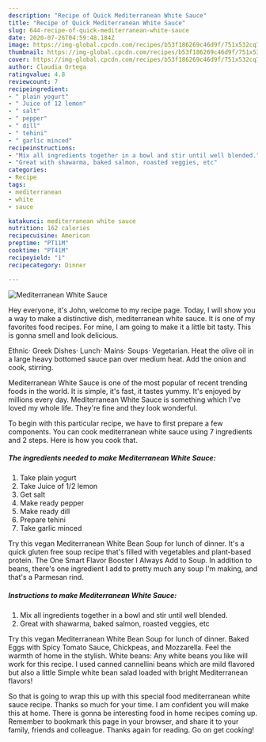 ```yaml
---
description: "Recipe of Quick Mediterranean White Sauce"
title: "Recipe of Quick Mediterranean White Sauce"
slug: 644-recipe-of-quick-mediterranean-white-sauce
date: 2020-07-26T04:59:48.184Z
image: https://img-global.cpcdn.com/recipes/b53f186269c46d9f/751x532cq70/mediterranean-white-sauce-recipe-main-photo.jpg
thumbnail: https://img-global.cpcdn.com/recipes/b53f186269c46d9f/751x532cq70/mediterranean-white-sauce-recipe-main-photo.jpg
cover: https://img-global.cpcdn.com/recipes/b53f186269c46d9f/751x532cq70/mediterranean-white-sauce-recipe-main-photo.jpg
author: Claudia Ortega
ratingvalue: 4.8
reviewcount: 7
recipeingredient:
- " plain yogurt"
- " Juice of 12 lemon"
- " salt"
- " pepper"
- " dill"
- " tehini"
- " garlic minced"
recipeinstructions:
- "Mix all ingredients together in a bowl and stir until well blended."
- "Great with shawarma, baked salmon, roasted veggies, etc"
categories:
- Recipe
tags:
- mediterranean
- white
- sauce

katakunci: mediterranean white sauce 
nutrition: 162 calories
recipecuisine: American
preptime: "PT11M"
cooktime: "PT41M"
recipeyield: "1"
recipecategory: Dinner

---
```



![Mediterranean White Sauce](https://img-global.cpcdn.com/recipes/b53f186269c46d9f/751x532cq70/mediterranean-white-sauce-recipe-main-photo.jpg)

Hey everyone, it's John, welcome to my recipe page. Today, I will show you a way to make a distinctive dish, mediterranean white sauce. It is one of my favorites food recipes. For mine, I am going to make it a little bit tasty. This is gonna smell and look delicious.

Ethnic· Greek Dishes· Lunch· Mains· Soups· Vegetarian. Heat the olive oil in a large heavy bottomed sauce pan over medium heat. Add the onion and cook, stirring.

Mediterranean White Sauce is one of the most popular of recent trending foods in the world. It is simple, it's fast, it tastes yummy. It's enjoyed by millions every day. Mediterranean White Sauce is something which I've loved my whole life. They're fine and they look wonderful.


To begin with this particular recipe, we have to first prepare a few components. You can cook mediterranean white sauce using 7 ingredients and 2 steps. Here is how you cook that.

<!--inarticleads1-->

##### The ingredients needed to make Mediterranean White Sauce:

1. Take  plain yogurt
1. Take  Juice of 1/2 lemon
1. Get  salt
1. Make ready  pepper
1. Make ready  dill
1. Prepare  tehini
1. Take  garlic minced


Try this vegan Mediterranean White Bean Soup for lunch of dinner. It&#39;s a quick gluten free soup recipe that&#39;s filled with vegetables and plant-based protein. The One Smart Flavor Booster I Always Add to Soup. In addition to beans, there&#39;s one ingredient I add to pretty much any soup I&#39;m making, and that&#39;s a Parmesan rind. 

<!--inarticleads2-->

##### Instructions to make Mediterranean White Sauce:

1. Mix all ingredients together in a bowl and stir until well blended.
1. Great with shawarma, baked salmon, roasted veggies, etc


Try this vegan Mediterranean White Bean Soup for lunch of dinner. Baked Eggs with Spicy Tomato Sauce, Chickpeas, and Mozzarella. Feel the warmth of home in the stylish. White beans: Any white beans you like will work for this recipe. I used canned cannellini beans which are mild flavored but also a little Simple white bean salad loaded with bright Mediterranean flavors! 

So that is going to wrap this up with this special food mediterranean white sauce recipe. Thanks so much for your time. I am confident you will make this at home. There is gonna be interesting food in home recipes coming up. Remember to bookmark this page in your browser, and share it to your family, friends and colleague. Thanks again for reading. Go on get cooking!
